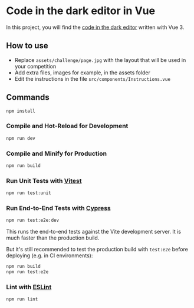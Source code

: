 # Code in the dark editor in Vue

In this project, you will find the [code in the dark editor](https://github.com/codeinthedark/editor) written with Vue 3.

## How to use

- Replace `assets/challenge/page.jpg` with the layout that will be used in your competition
- Add extra files, images for example, in the assets folder
- Edit the instructions in the file `src/components/Instructions.vue`

## Commands

```sh
npm install
```

### Compile and Hot-Reload for Development

```sh
npm run dev
```

### Compile and Minify for Production

```sh
npm run build
```

### Run Unit Tests with [Vitest](https://vitest.dev/)

```sh
npm run test:unit
```

### Run End-to-End Tests with [Cypress](https://www.cypress.io/)

```sh
npm run test:e2e:dev
```

This runs the end-to-end tests against the Vite development server.
It is much faster than the production build.

But it's still recommended to test the production build with `test:e2e` before deploying (e.g. in CI environments):

```sh
npm run build
npm run test:e2e
```

### Lint with [ESLint](https://eslint.org/)

```sh
npm run lint
```

